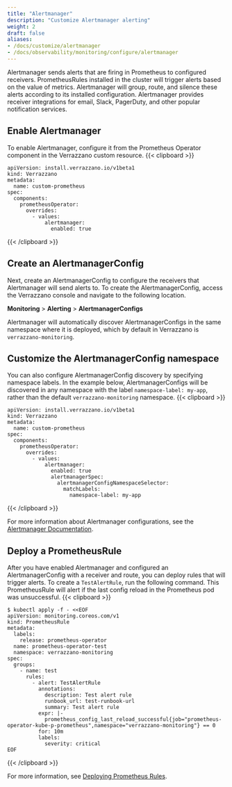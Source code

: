 ```yaml
---
title: "Alertmanager"
description: "Customize Alertmanager alerting"
weight: 2
draft: false
aliases:
- /docs/customize/alertmanager
- /docs/observability/monitoring/configure/alertmanager
---
```

Alertmanager sends alerts that are firing in Prometheus to configured receivers. PrometheusRules installed in the cluster
will trigger alerts based on the value of metrics. Alertmanager will group, route, and silence
these alerts according to its installed configuration.
Alertmanager provides receiver integrations for email, Slack, PagerDuty, and other popular notification services.

## Enable Alertmanager

To enable Alertmanager, configure it from the Prometheus Operator component
in the Verrazzano custom resource.
{{< clipboard >}}
<div class="highlight">

   ```
   apiVersion: install.verrazzano.io/v1beta1
   kind: Verrazzano
   metadata:
     name: custom-prometheus
   spec:
     components:
       prometheusOperator:
         overrides:
           - values:
               alertmanager:
                 enabled: true
   ```

</div>
{{< /clipboard >}}

## Create an AlertmanagerConfig


Next, create an AlertmanagerConfig to configure the receivers that Alertmanager will send alerts to.
To create the AlertmanagerConfig, access the Verrazzano console and navigate to the following location.

**Monitoring** > **Alerting** > **AlertmanagerConfigs**

Alertmanager will automatically discover AlertmanagerConfigs in the same namespace where it is deployed,
which by default in Verrazzano is `verrazzano-monitoring`.

## Customize the AlertmanagerConfig namespace

You can also configure AlertmanagerConfig discovery by specifying namespace labels.
In the example below, AlertmanagerConfigs will be discovered
in any namespace with the label `namespace-label: my-app`, rather than the default `verrazzano-monitoring` namespace.
{{< clipboard >}}
<div class="highlight">

   ```
   apiVersion: install.verrazzano.io/v1beta1
   kind: Verrazzano
   metadata:
     name: custom-prometheus
   spec:
     components:
       prometheusOperator:
         overrides:
           - values:
               alertmanager:
                 enabled: true
                 alertmanagerSpec:
                   alertmanagerConfigNamespaceSelector:
                     matchLabels:
                       namespace-label: my-app
   ```

</div>
{{< /clipboard >}}

For more information about Alertmanager configurations, see the [Alertmanager Documentation](https://prometheus.io/docs/alerting/latest/configuration/).

## Deploy a PrometheusRule

After you have enabled Alertmanager and configured an AlertmanagerConfig with a receiver and route,
you can deploy rules that will trigger alerts.
To create a `TestAlertRule`, run the following command.
This PrometheusRule will alert if the last config reload in the Prometheus pod was unsuccessful.
{{< clipboard >}}
<div class="highlight">

```
$ kubectl apply -f - <<EOF
apiVersion: monitoring.coreos.com/v1
kind: PrometheusRule
metadata:
  labels:
    release: prometheus-operator
  name: prometheus-operator-test
  namespace: verrazzano-monitoring
spec:
  groups:
    - name: test
      rules:
        - alert: TestAlertRule
          annotations:
            description: Test alert rule
            runbook_url: test-runbook-url
            summary: Test alert rule
          expr: |-
            prometheus_config_last_reload_successful{job="prometheus-operator-kube-p-prometheus",namespace="verrazzano-monitoring"} == 0
          for: 10m
          labels:
            severity: critical
EOF
```
</div>
{{< /clipboard >}}

For more information, see [Deploying Prometheus Rules](https://github.com/prometheus-operator/prometheus-operator/blob/main/Documentation/user-guides/alerting.md#deploying-prometheus-rules).
